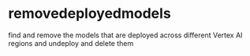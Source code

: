 # removedeployedmodels
find and remove the models that are deployed across different Vertex AI regions and undeploy and delete them
